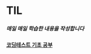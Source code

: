 # TIL
##### 매일 매일 학습한 내용을 작성합니다

#### [코딩테스트 기초 공부](https://school.programmers.co.kr/learn/challenges/beginner?order=acceptance_desc)
